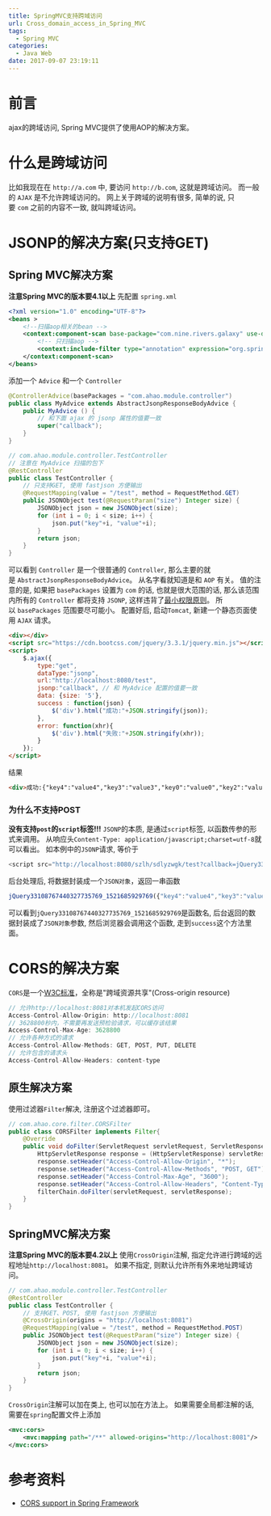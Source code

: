```yaml
---
title: SpringMVC支持跨域访问
url: Cross_domain_access_in_Spring_MVC
tags:
  - Spring MVC
categories:
  - Java Web
date: 2017-09-07 23:19:11
---
```


# 前言
ajax的跨域访问, Spring MVC提供了使用AOP的解决方案。

<!-- more -->

# 什么是跨域访问
比如我现在在 `http://a.com` 中, 要访问 `http://b.com`, 这就是跨域访问。
而一般的 `AJAX` 是不允许跨域访问的。
网上关于跨域的说明有很多, 简单的说, 只要 `com` 之前的内容不一致, 就叫跨域访问。

# JSONP的解决方案(只支持GET)
## Spring MVC解决方案
**注意Spring MVC的版本要4.1以上**
先配置 `spring.xml`

```xml
<?xml version="1.0" encoding="UTF-8"?>
<beans >
    <!--扫描aop相关的bean -->
    <context:component-scan base-package="com.nine.rivers.galaxy" use-default-filters="false">
        <!-- 只扫描aop -->
        <context:include-filter type="annotation" expression="org.springframework.web.bind.annotation.ControllerAdvice"/>
    </context:component-scan>
</beans>
```

添加一个 `Advice` 和一个 `Controller`
```java
@ControllerAdvice(basePackages = "com.ahao.module.controller")
public class MyAdvice extends AbstractJsonpResponseBodyAdvice {
    public MyAdvice () {
        // 和下面 ajax 的 jsonp 属性的值要一致
        super("callback");
    }
}

// com.ahao.module.controller.TestController
// 注意在 MyAdvice 扫描的包下
@RestController
public class TestController {
    // 只支持GET, 使用 fastjson 方便输出
    @RequestMapping(value = "/test", method = RequestMethod.GET)
    public JSONObject test(@RequestParam("size") Integer size) {
        JSONObject json = new JSONObject(size);
        for (int i = 0; i < size; i++) {
            json.put("key"+i, "value"+i);
        }
        return json;
    }
}
```


可以看到 `Controller` 是一个很普通的 `Controller`, 那么主要的就是 `AbstractJsonpResponseBodyAdvice`。
从名字看就知道是和 `AOP` 有关。
值的注意的是, 如果把 `basePackages` 设置为 `com` 的话, 也就是很大范围的话,
那么该范围内所有的 `Controller` 都将支持 `JSONP`, 这样违背了[最小权限原则](https://zh.wikipedia.org/wiki/%E6%9C%80%E5%B0%8F%E6%9D%83%E9%99%90%E5%8E%9F%E5%88%99)。
所以 `basePackages` 范围要尽可能小。
配置好后, 启动`Tomcat`, 新建一个静态页面使用 `AJAX` 请求。

```html
<div></div>
<script src="https://cdn.bootcss.com/jquery/3.3.1/jquery.min.js"></script>
<script>
    $.ajax({
        type:"get",
        dataType:"jsonp",
        url:"http://localhost:8080/test",
        jsonp:"callback", // 和 MyAdvice 配置的值要一致
        data: {size: '5'},
        success : function(json) {
            $('div').html("成功:"+JSON.stringify(json));
        },
        error: function(xhr){
            $('div').html("失败:"+JSON.stringify(xhr));
        }
    });
</script>
```

结果
```html
<div>成功:{"key4":"value4","key3":"value3","key0":"value0","key2":"value2","key1":"value1"}</div>
```

### 为什么不支持POST
**没有支持`post`的`script`标签!!!**
`JSONP`的本质, 是通过`script`标签, 以函数传参的形式来调用。
从响应头`Content-Type: application/javascript;charset=utf-8`就可以看出。
如本例中的`JSONP`请求, 等价于
```js
<script src="http://localhost:8080/szlh/sdlyzwgk/test?callback=jQuery33108767440327735769_1521685929769&size=5&_=1521685929770"></script>
```
后台处理后, 将数据封装成一个`JSON对象`，返回一串函数
```js
jQuery33108767440327735769_1521685929769({"key4":"value4","key3":"value3","key0":"value0","key2":"value2","key1":"value1"});
```
可以看到`jQuery33108767440327735769_1521685929769`是函数名, 后台返回的数据封装成了`JSON对象`参数, 然后浏览器会调用这个函数, 走到`success`这个方法里面。

# CORS的解决方案
`CORS`是一个[W3C标准](https://developer.mozilla.org/zh/docs/Web/HTTP/Access_control_CORS)，全称是"跨域资源共享"(Cross-origin resource)

```js
// 允许http://localhost:8081对本机发起CORS访问
Access-Control-Allow-Origin: http://localhost:8081
// 3628800秒内，不需要再发送预检验请求，可以缓存该结果
Access-Control-Max-Age: 3628800
// 允许各种方式的请求
Access-Control-Allow-Methods: GET, POST, PUT, DELETE
// 允许包含的请求头
Access-Control-Allow-Headers: content-type
```

## 原生解决方案
使用过滤器`Filter`解决, 注册这个过滤器即可。
```java
// com.ahao.core.filter.CORSFilter
public class CORSFilter implements Filter{
    @Override
    public void doFilter(ServletRequest servletRequest, ServletResponse servletResponse, FilterChain filterChain) throws IOException, ServletException {
        HttpServletResponse response = (HttpServletResponse) servletResponse;
        response.setHeader("Access-Control-Allow-Origin", "*");
        response.setHeader("Access-Control-Allow-Methods", "POST, GET");
        response.setHeader("Access-Control-Max-Age", "3600");
        response.setHeader("Access-Control-Allow-Headers", "Content-Type, Access-Control-Allow-Headers, Authorization, X-Requested-With");
        filterChain.doFilter(servletRequest, servletResponse);
    }
}
```

## SpringMVC解决方案

**注意Spring MVC的版本要4.2以上**
使用`CrossOrigin`注解, 指定允许进行跨域的远程地址`http://localhost:8081`。
如果不指定, 则默认允许所有外来地址跨域访问。
```java
// com.ahao.module.controller.TestController
@RestController
public class TestController {
    // 支持GET、POST, 使用 fastjson 方便输出
    @CrossOrigin(origins = "http://localhost:8081")
    @RequestMapping(value = "/test", method = RequestMethod.POST)
    public JSONObject test(@RequestParam("size") Integer size) {
        JSONObject json = new JSONObject(size);
        for (int i = 0; i < size; i++) {
            json.put("key"+i, "value"+i);
        }
        return json;
    }
}
```
`CrossOrigin`注解可以加在类上, 也可以加在方法上。
如果需要全局都注解的话, 需要在`spring`配置文件上添加
```xml
<mvc:cors>
    <mvc:mapping path="/**" allowed-origins="http://localhost:8081"/>
</mvc:cors>
```

# 参考资料
- [CORS support in Spring Framework](https://spring.io/guides/gs/rest-service-cors/)